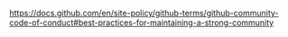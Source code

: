 https://docs.github.com/en/site-policy/github-terms/github-community-code-of-conduct#best-practices-for-maintaining-a-strong-community